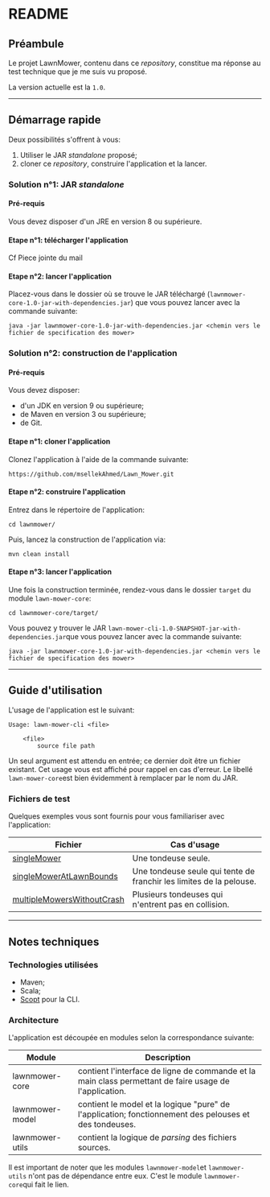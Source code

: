 # README #

## Préambule ##

Le projet LawnMower, contenu dans ce *repository*, constitue ma réponse au test technique que je me suis vu proposé.

La version actuelle est la `1.0`.

---

## Démarrage rapide ##
Deux possibilités s'offrent à vous:

1. Utiliser le JAR *standalone* proposé;
2. cloner ce *repository*, construire l'application et la lancer.

### Solution n°1: JAR *standalone* ###
#### Pré-requis ####
Vous devez disposer d'un JRE en version 8 ou supérieure.
#### Etape n°1: télécharger l'application ####
Cf Piece jointe du mail
#### Etape n°2: lancer l'application ####
Placez-vous dans le dossier où se trouve le JAR téléchargé (`lawnmower-core-1.0-jar-with-dependencies.jar`) que vous pouvez lancer avec la commande suivante:

	java -jar lawnmower-core-1.0-jar-with-dependencies.jar <chemin vers le fichier de specification des mower>


### Solution n°2: construction de l'application ###
#### Pré-requis ####
Vous devez disposer:

* d'un JDK en version 9 ou supérieure;
* de Maven en version 3 ou supérieure;
* de Git.

#### Etape n°1: cloner l'application ####
Clonez l'application à l'aide de la commande suivante:

	https://github.com/msellekAhmed/Lawn_Mower.git

#### Etape n°2: construire l'application ####
Entrez dans le répertoire de l'application:

	cd lawnmower/

Puis, lancez la construction de l'application via:

	mvn clean install

#### Etape n°3: lancer l'application ####
Une fois la construction terminée, rendez-vous dans le dossier `target` du module `lawn-mower-core`:

	cd lawnmower-core/target/

Vous pouvez y trouver le JAR `lawn-mower-cli-1.0-SNAPSHOT-jar-with-dependencies.jar`que vous pouvez lancer avec la commande suivante:

	java -jar lawnmower-core-1.0-jar-with-dependencies.jar <chemin vers le fichier de specification des mower>

---
## Guide d'utilisation ##
L'usage de l'application est le suivant:

	Usage: lawn-mower-cli <file>

  		<file>
        	source file path

Un seul argument est attendu en entrée; ce dernier doit être un fichier existant. Cet usage vous est affiché pour rappel en cas d'erreur. Le libellé `lawn-mower-core`est bien évidemment à remplacer par le nom du JAR.
### Fichiers de test
Quelques exemples vous sont fournis pour vous familiariser avec l'application:

Fichier | Cas d'usage
--------|------------
[singleMower](https://github.com/msellekAhmed/Lawn_Mower/blob/master/lawnmower-core/src/main/resources/singleMower)|Une tondeuse seule.
[singleMowerAtLawnBounds](https://github.com/msellekAhmed/Lawn_Mower/blob/master/lawnmower-core/src/main/resources/singleMowerAtLawnBounds)|Une tondeuse seule qui tente de franchir les limites de la pelouse.
[multipleMowersWithoutCrash](https://github.com/msellekAhmed/Lawn_Mower/blob/master/lawnmower-core/src/main/resources/multipleMowersWithoutCrash)|Plusieurs tondeuses qui n'entrent pas en collision.

---
## Notes techniques ##
### Technologies utilisées ###

* Maven;
* Scala;
* [Scopt](https://github.com/scopt/scopt) pour la CLI.

### Architecture ###
L'application est découpée en modules selon la correspondance suivante:

Module            | Description
------------------|------
lawnmower-core    | contient l'interface de ligne de commande et la main class permettant de faire usage de l'application.
lawnmower-model   | contient le model et la logique "pure" de l'application; fonctionnement des pelouses et des tondeuses.
lawnmower-utils   | contient la logique de *parsing* des fichiers sources.


Il est important de noter que les modules `lawnmower-model`et `lawnmower-utils` n'ont pas de dépendance entre eux. C'est le module `lawnmower-core`qui fait le lien.
